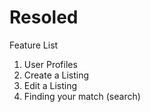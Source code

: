 # Resoled
Feature List
1. User Profiles
2. Create a Listing
3. Edit a Listing
4. Finding your match (search)
